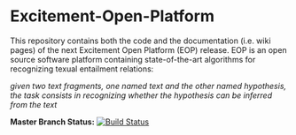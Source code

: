 Excitement-Open-Platform
========================

This repository contains both the code and the documentation (i.e. wiki pages) of the next Excitement Open Platform (EOP) release. EOP is an open source software platform containing state-of-the-art algorithms for recognizing texual entailment relations:  

_given two text fragments, one named text and the other named hypothesis, the task consists in recognizing whether the hypothesis can be inferred from the text_


__Master Branch Status:__ [![Build Status](http://hlt-services4.fbk.eu:8080/jenkins/job/master_branch/badge/icon)](http://hlt-services4.fbk.eu:8080/jenkins/job/master_branch/)
